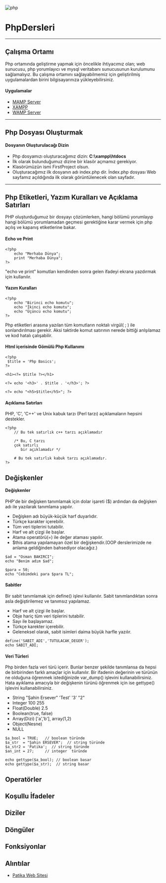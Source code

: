 ![php](https://programlamadilleri.net/wp-content/uploads/2021/05/PHP-1.png)
# PhpDersleri
---
## Çalışma Ortamı

Php ortamında geliştirme yapmak için öncelikle ihtiyacımız olan; web sunucusu, php yorumlayıcı ve mysql veritabanı sunucusunun kurulumunu sağlamalıyız. Bu çalışma ortamını sağlayabilmemiz için geliştirilmiş uygulamalardan birini bilgisayarınıza yükleyebilirsiniz.
#### Uygulamalar
- [MAMP Server](https://www.mamp.info/en/downloads/)
- [XAMPP](https://www.apachefriends.org/tr/index.html)
- [WAMP Server](https://www.wampserver.com/en/)
---
## Php Dosyası Oluşturmak

#### Dosyanın Oluşturulacağı Dizin

- Php dosyamızı oluşturacağımız dizin:  **C:\xampp\htdocs**
- İlk olarak bulunduğumuz dizine bir klasör açmamız gerekiyor.
- Klasörümüzün ismi FirstProject olsun.
- Oluşturacağımız ilk dosyanın adı index.php dir. İndex.php dosyası Web sayfamız açıldığında ilk olarak görüntülenecek olan sayfadır.

---

## Php Etiketleri, Yazım Kuralları ve Açıklama Satırları
PHP oluşturduğumuz bir dosyayı çözümlerken, hangi bölümü yorumlayıp hangi bölümü yorumlamadan geçmesi gerektiğine karar vermek için php açılış ve kapanış etiketlerine bakar.

#### Echo ve Print
```
<?php 
    echo "Merhaba Dünya";
    print "Merhaba Dünya";
?>
```
"echo ve print" komutları kendinden sonra gelen ifadeyi ekrana yazdırmak için kullanılır.

#### Yazım Kuralları

```
<?php 
    echo "Birinci echo komutu";
    echo "İkinci echo komutu";
    echo "Üçüncü echo komutu";
?>
```
Php etiketleri arasına yazılan tüm komutların noktalı virgül( ; ) ile sonlandırılması gerekir. Aksi taktirde komut satırının nerede bittiği anlşılamaz ve kod hatalı çalışabilir.

#### Html içerisinde Gömülü Php Kullanımı
```
<?php
 $title = 'Php Basics';
?>

<h1><?= $title ?></h1>

<?= echo '<h3>' . $title . '</h3>'; ?>

<?= echo "<h5>$title</h5>"; ?>
```

#### Açıklama Satırları
PHP, 'C', 'C++' ve Unix kabuk tarzı (Perl tarzı) açıklamaların hepsini destekler.
```
<?php
    // Bu tek satırlık c++ tarzı açıklamadır
    
    /* Bu, C tarzı 
    çok satırlı
       bir açıklamadır */
    
    # Bu tek satırlık kabuk tarzı açıklamadır.
?>
```

## Değişkenler
#### Değişkenler
PHP'de bir değişken tanımlamak için dolar işareti ($) ardından da değişken adı ile yazılarak tanımlama yapılır.
- Değişken adı büyük-küçük harf duyarlıdır.
- Türkçe karakter içerebilir.
- Tüm veri tiplerini tutabilir.
- Harf ve alt çizgi ile başlar.
- Atama operatörü(=) ile değer ataması yapılır.
- $this atama yapılamayan özel bir değişkendir.(OOP derslerimizde ne anlama geldiğinden bahsediyor olacağız.)

```
$ad = "Osman BAKIRCI";
echo "Benim adım $ad";

$para = 50;
echo "Cebimdeki para $para TL";
```

#### Sabitler
Bir sabit tanımlamak için define() işlevi kullanılır. Sabit tanımlandıktan sonra asla değiştirilemez ve tanımsız yapılamaz.
- Harf ve alt çizgi ile başlar.
- Obje hariç tüm veri tiplerini tutabilir.
- Sayı ile başlayamaz.
- Türkçe karekter içerebilir.
- Geleneksel olarak, sabit isimleri daima büyük harfle yazılır.

```
define('SABIT_ADI','TUTULACAK_DEGER');
echo SABIT_ADI;
```

#### Veri Türleri
Php birden fazla veri türü içerir. Bunlar benzer şekilde tanımlansa da hepsi de birbirinden farklı amaçlar için kullanılır. Bir ifadenin değerinin ve türünün ne olduğuna öğrenmek istediğinizde var_dump() işlevini kullanabilirsiniz. Hata ayıklama amacıyla bir değişkenin türünü öğrenmek için ise gettype() işlevini kullanabilirsiniz.
- String "Şahin Ersever" 'Test' '3' "2"
- Integer 100 255
- Float(Double) 2.5
- Boolean(true, false)
- Array(Dizi) ['a','b'], array(1,2)
- Object(Nesne)
- NULL

```
$a_bool = TRUE;   // boolean türünde
$a_str  = "Şahin ERSEVER";  // string türünde
$a_str2 = 'Patika';  // string türünde
$an_int = 27;     // integer  türünde

echo gettype($a_bool); // boolean basar
echo gettype($a_str);  // string basar
```

## Operatörler
## Koşullu İfadeler
## Diziler
## Döngüler
## Fonksiyonlar


## Alıntılar
- [Patika Web Sitesi](https://app.patika.dev)